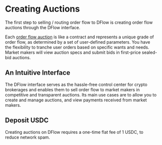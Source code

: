 # Creating Auctions

The first step to selling / routing order flow to DFlow is creating order flow auctions through the DFlow interface.

Each [order flow auction](order-flow-auction.md) is like a contract and represents a unique grade of order flow, as determined by a set of user-defined parameters. You have the flexibility to tranche user orders based on specific wants and needs. Market makers will view auction specs and submit bids in first-price sealed-bid auctions.

## An Intuitive Interface

The DFlow interface serves as the hassle-free control center for crypto brokerages and enables them to sell order flow to market makers in competitive and transparent auctions. Its main use cases are to allow you to create and manage auctions, and view payments received from market makers.

## Deposit USDC

Creating auctions on DFlow requires a one-time flat fee of 1 USDC, to reduce network spam.

<!-- Insert short video tutorial / screen recording of someone going through the entire process  -->
